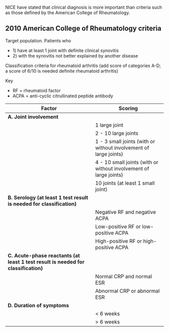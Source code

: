 NICE have stated that clinical diagnosis is more important than criteria such as those defined by the American College of Rheumatology.  
  
2010 American College of Rheumatology criteria
----------------------------------------------

  
Target population. Patients who  
* 1\) have at least 1 joint with definite clinical synovitis
* 2\) with the synovitis not better explained by another disease

  
Classification criteria for rheumatoid arthritis (add score of categories A\-D;  
a score of 6/10 is needed definite rheumatoid arthritis)  
  
Key  
* RF \= rheumatoid factor
* ACPA \= anti\-cyclic citrullinated peptide antibody

  


| **Factor** | **Scoring** |
| --- | --- |
| **A. Joint involvement** |
|  | 1 large joint | 0 |
|  | 2 \- 10 large joints | 1 |
|  | 1 \- 3 small joints (with or without involvement of large joints) | 2 |
|  | 4 \- 10 small joints (with or without involvement of large joints) | 3 |
|  | 10 joints (at least 1 small joint) | 5 |
| **B. Serology (at least 1 test result is needed for classification)** |
|  | Negative RF and negative ACPA | 0 |
|  | Low\-positive RF or low\-positive ACPA | 2 |
|  | High\-positive RF or high\-positive ACPA | 3 |
| **C. Acute\-phase reactants (at least 1 test result is needed for classification)** |
|  | Normal CRP and normal ESR | 0 |
|  | Abnormal CRP or abnormal ESR | 1 |
| **D. Duration of symptoms** |
|  | \< 6 weeks | 0 |
|  | \> 6 weeks | 1 |

